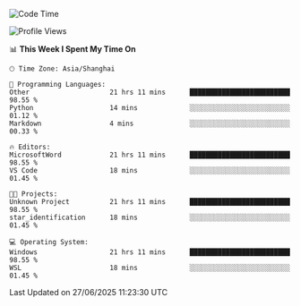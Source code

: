 <!--START_SECTION:waka-->
![Code Time](http://img.shields.io/badge/Code%20Time-3%2C022%20hrs%202%20mins-blue)

![Profile Views](http://img.shields.io/badge/Profile%20Views-0-blue)

📊 **This Week I Spent My Time On** 

```text
🕑︎ Time Zone: Asia/Shanghai

💬 Programming Languages: 
Other                    21 hrs 11 mins      █████████████████████████   98.55 % 
Python                   14 mins             ░░░░░░░░░░░░░░░░░░░░░░░░░   01.12 % 
Markdown                 4 mins              ░░░░░░░░░░░░░░░░░░░░░░░░░   00.33 % 

🔥 Editors: 
MicrosoftWord            21 hrs 11 mins      █████████████████████████   98.55 % 
VS Code                  18 mins             ░░░░░░░░░░░░░░░░░░░░░░░░░   01.45 % 

🐱‍💻 Projects: 
Unknown Project          21 hrs 11 mins      █████████████████████████   98.55 % 
star_identification      18 mins             ░░░░░░░░░░░░░░░░░░░░░░░░░   01.45 % 

💻 Operating System: 
Windows                  21 hrs 11 mins      █████████████████████████   98.55 % 
WSL                      18 mins             ░░░░░░░░░░░░░░░░░░░░░░░░░   01.45 % 
```


 Last Updated on 27/06/2025 11:23:30 UTC
<!--END_SECTION:waka-->